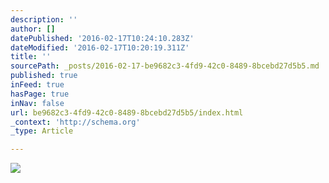 ```yaml
---
description: ''
author: []
datePublished: '2016-02-17T10:24:10.283Z'
dateModified: '2016-02-17T10:20:19.311Z'
title: ''
sourcePath: _posts/2016-02-17-be9682c3-4fd9-42c0-8489-8bcebd27d5b5.md
published: true
inFeed: true
hasPage: true
inNav: false
url: be9682c3-4fd9-42c0-8489-8bcebd27d5b5/index.html
_context: 'http://schema.org'
_type: Article

---
```

![](https://the-grid-user-content.s3-us-west-2.amazonaws.com/a84e9a67-213f-4c40-88f1-adc0d4b230b3.jpg)